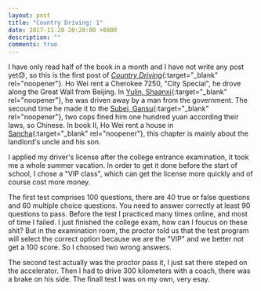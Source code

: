 ```yaml
---
layout: post
title: "Country Driving: 1"
date: 2017-11-28 20:20:00 +0800
description: ""
comments: true
---
```

I have only read half of the book in a month and I have not write any post yet😓, so this is the first post of [*Country Driving*](https://www.amazon.com/Country-Driving-Journey-Through-Factory-ebook/dp/B0035D9UX2){:target="_blank" rel="noopener"}. Ho Wei rent a Cherokee 7250, "City Special", he drove along the Great Wall from Beijing. In [Yulin, Shaanxi](https://www.google.com/maps/place/Yulin,+Shaanxi,+China/@38.2912914,109.5985687,11z){:target="_blank" rel="noopener"}, he was driven away by a man from the government. The secound time he made it to the [Subei, Gansu](https://www.google.com/maps/place/Subei,+Jiuquan,+Gansu,+China/@38.3636537,96.5280499,6z){:target="_blank" rel="noopener"}, two cops fined him one hundred yuan according their laws, so Chinese. In book II, Ho Wei rent a house in [Sancha](https://www.google.com/maps/place/Sancha,+Huairou,+Beijing,+China/@40.6442359,116.5205377,1595m){:target="_blank" rel="noopener"}, this chapter is mainly about the landlord's uncle and his son.

I applied my driver's license after the college entrance examination, it took me a whole summer vacation. In order to get it done before the start of school, I chose a "VIP class", which can get the license more quickly and of course cost more money. 

The first test comprises 100 questions, there are 40 true or false questions and 60 multiple choice questions. You need to answer correctly at least 90 questions to pass. Before the test I practiced many times online, and most of time I failed. I just finished the college exam, how can I foucus on these shit? But in the examination room, the proctor told us that the test program will select the correct option because we are the "VIP" and we better not get a 100 score. So I choosed two wrong answers.

The second test actually was the proctor pass it, I just sat there steped on the accelerator. Then I had to drive 300 kilometers with a coach, there was a brake on his side. The finall test I was on my own, very esay.
